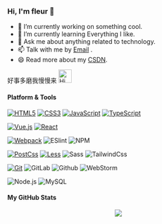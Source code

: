 ### Hi, I'm fleur 👋

- 🔭 I’m currently working on something cool.
- 🌱 I’m currently learning Everything I like.
- 💬 Ask me about anything related to technology.
- 📫 Talk with me by [Email](mailto:fleurii@outlook.com) .
- 😄 Read more about my [CSDN](https://blog.csdn.net/m0_62811051?type=blog).

<p>
	好事多磨我慢慢来
	<img src="https://emojis.slackmojis.com/emojis/images/1588866973/8934/hellokittydance.gif?1588866973" alt="Hi" width="30" />
</p>


#### Platform & Tools

[![HTML5](https://img.shields.io/badge/-HTML5-E34F26?style=flat-square&logo=html5&logoColor=white)](https://html.spec.whatwg.org/)
[![CSS3](https://img.shields.io/badge/-CSS3-1572B6?style=flat-square&logo=css3&logoColor=white)](https://www.w3.org/Style/CSS/)
[![JavaScript](https://img.shields.io/badge/-JavaScript-f7e018?style=flat-square&logo=javascript&logoColor=white)](https://www.ecma-international.org/)
[![TypeScript](https://img.shields.io/badge/-TypeScript-007acc?style=flat-square&logo=typescript&logoColor=white)](https://www.typescriptlang.org/)

[![Vue.js](https://img.shields.io/badge/-Vue.js-4fc08d?style=flat-square&logo=vue.js&logoColor=ffffff)](https://vuejs.org/)
[![React](https://img.shields.io/badge/-React-61dafb?style=flat-square&logo=react&logoColor=ffffff)](https://reactjs.org/)

[![Webpack](https://img.shields.io/badge/-Webpack-%232C3A42?style=flat-square&logo=webpack)](https://webpack.js.org/)
![ESlint](https://img.shields.io/badge/-ESLint-%234B32C3?style=flat-square&logo=eslint)
![NPM](https://img.shields.io/badge/-NPM-CB3837?style=flat-square&logo=npm&logoColor=white) 

[![PostCss](https://img.shields.io/badge/-PostCSS-dd3a0a?style=flat-square&logo=postcss&logoColor=white)](https://postcss.org/)
[![Less](https://img.shields.io/badge/-Less-1d365d?style=flat-square&logo=less&logoColor=ffffff)](https://lesscss.org/)
![Sass](https://img.shields.io/badge/-Sass-%23CC6699?style=flat-square&logo=sass&logoColor=ffffff)
![TailwindCss](https://img.shields.io/badge/-TailwindCss-%231a202c?style=flat-square&logo=tailwind-css)

[![Git](https://img.shields.io/badge/-Git-f05032?style=flat-square&logo=git&logoColor=white)](https://git-scm.com/)
![GitLab](https://img.shields.io/badge/-GitLab-FCA121?style=flat-square&logo=gitlab)
![Github](https://img.shields.io/badge/-Github_Actions-2088FF?style=flat-square&logo=github-actions&logoColor=white) 
![WebStorm](https://img.shields.io/badge/-WebStorm-%23007ACC?style=flat-square&logo=visual-studio-code)

![Node.js](https://img.shields.io/badge/-Nodejs-43853d?style=flat-square&logo=Node.js&logoColor=white) 
![MySQL](https://img.shields.io/badge/-MySQL-white?style=flat-square&logo=MySQL&logoColor=white&color=4479a0&labelColor=4479A1)


#### My GitHub Stats

<div align="center">
	<img src="https://github-readme-stats.vercel.app/api?username=Fleurxxx&show_icons=true">
</div>



<!--
**Fleurxxx/Fleurxxx** is a ✨ _special_ ✨ repository because its `README.md` (this file) appears on your GitHub profile.

Here are some ideas to get you started:

- 🔭 I’m currently working on ...
- 🌱 I’m currently learning ...
- 👯 I’m looking to collaborate on ...
- 🤔 I’m looking for help with ...
- 💬 Ask me about ...
- 📫 How to reach me: ...
- 😄 Pronouns: ...
- ⚡ Fun fact: ...
-->
